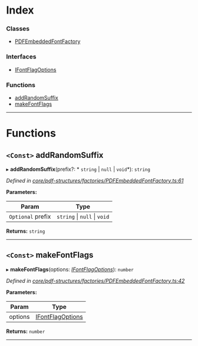

# Index

### Classes

* [PDFEmbeddedFontFactory](../classes/_core_pdf_structures_factories_pdfembeddedfontfactory_.pdfembeddedfontfactory.md)

### Interfaces

* [IFontFlagOptions](../interfaces/_core_pdf_structures_factories_pdfembeddedfontfactory_.ifontflagoptions.md)

### Functions

* [addRandomSuffix](_core_pdf_structures_factories_pdfembeddedfontfactory_.md#addrandomsuffix)
* [makeFontFlags](_core_pdf_structures_factories_pdfembeddedfontfactory_.md#makefontflags)

---

# Functions

<a id="addrandomsuffix"></a>

## `<Const>` addRandomSuffix

▸ **addRandomSuffix**(prefix?: * `string` &#124; `null` &#124; `void`*): `string`

*Defined in [core/pdf-structures/factories/PDFEmbeddedFontFactory.ts:61](https://github.com/Hopding/pdf-lib/blob/20e93f6/src/core/pdf-structures/factories/PDFEmbeddedFontFactory.ts#L61)*

**Parameters:**

| Param | Type |
| ------ | ------ |
| `Optional` prefix |  `string` &#124; `null` &#124; `void`|

**Returns:** `string`

___
<a id="makefontflags"></a>

## `<Const>` makeFontFlags

▸ **makeFontFlags**(options: *[IFontFlagOptions](../interfaces/_core_pdf_structures_factories_pdfembeddedfontfactory_.ifontflagoptions.md)*): `number`

*Defined in [core/pdf-structures/factories/PDFEmbeddedFontFactory.ts:42](https://github.com/Hopding/pdf-lib/blob/20e93f6/src/core/pdf-structures/factories/PDFEmbeddedFontFactory.ts#L42)*

**Parameters:**

| Param | Type |
| ------ | ------ |
| options | [IFontFlagOptions](../interfaces/_core_pdf_structures_factories_pdfembeddedfontfactory_.ifontflagoptions.md) |

**Returns:** `number`

___


